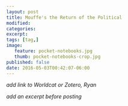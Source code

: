 ```yaml
---
layout: post
title: Mouffe's the Return of the Political
modified:
categories: 
excerpt:
tags: [tag,]
image:
   feature: pocket-notebooks.jpg
   thumb: pocket-notebooks-crop.jpg
published: false
date: 2016-05-03T00:42:07-06:00
---
```

  

_add link to Worldcat or Zotero, Ryan_

_add an excerpt before posting_